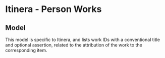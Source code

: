 # Itinera - Person Works

## Model

This model is specific to Itinera, and lists work IDs with a conventional title and optional assertion, related to the attribution of the work to the corresponding item.
